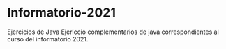 # Informatorio-2021
Ejercicios de Java
Ejericcio complementarios de java correspondientes al curso del informatorio 2021.
